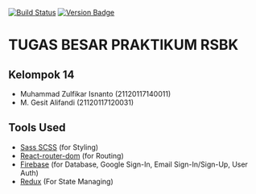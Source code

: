 [![Build Status](https://travis-ci.org/isnantozul/crwn-clothing.svg?branch=master)](https://travis-ci.org/isnantozul/crwn-clothing)
[![Version Badge](http://versionbadg.es//isnantozul/crwn-clothing.svg)](https://npmjs.org/package/[YOUR_PACKAGE_NAME])

# TUGAS BESAR PRAKTIKUM RSBK

## Kelompok 14

- Muhammad Zulfikar Isnanto (21120117140011)
- M. Gesit Alifandi (21120117120031)

## Tools Used

- [Sass SCSS](https://sass-lang.com/documentation/) (for Styling)
- [React-router-dom](https://reactrouter.com/web/guides/quick-start) (for Routing)
- [Firebase](https://firebase.google.com/docs) (for Database, Google Sign-In, Email Sign-In/Sign-Up, User Auth)
- [Redux](https://redux.js.org/introduction/getting-started#:~:text=Redux%20is%20a%20predictable%20state,and%20are%20easy%20to%20test.&text=You%20can%20use%20Redux%20together,with%20any%20other%20view%20library.) (For State Managing)
